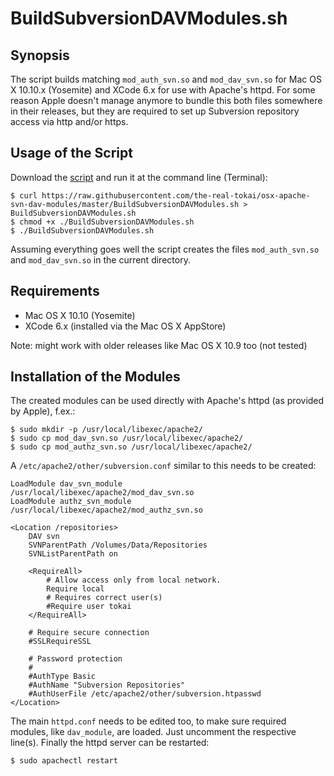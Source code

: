 # BuildSubversionDAVModules.sh

## Synopsis

The script builds matching `mod_auth_svn.so` and `mod_dav_svn.so` for
Mac OS X 10.10.x (Yosemite) and XCode 6.x for use with Apache's httpd. For some reason Apple doesn't
manage anymore to bundle this both files somewhere in their releases, but they are required to set up
Subversion repository access via http and/or https.

## Usage of the Script

Download the [script](https://raw.githubusercontent.com/the-real-tokai/osx-apache-svn-dav-modules/master/BuildSubversionDAVModules.sh) and run it at the command line (Terminal):

	$ curl https://raw.githubusercontent.com/the-real-tokai/osx-apache-svn-dav-modules/master/BuildSubversionDAVModules.sh > BuildSubversionDAVModules.sh
	$ chmod +x ./BuildSubversionDAVModules.sh
	$ ./BuildSubversionDAVModules.sh

Assuming everything goes well the script creates the files `mod_auth_svn.so` and `mod_dav_svn.so` in the current directory.

## Requirements

* Mac OS X 10.10 (Yosemite)
* XCode 6.x (installed via the Mac OS X AppStore)

Note: might work with older releases like Mac OS X 10.9 too (not tested)

## Installation of the Modules

The created modules can be used directly with Apache's httpd (as provided by Apple), f.ex.:

	$ sudo mkdir -p /usr/local/libexec/apache2/
	$ sudo cp mod_dav_svn.so /usr/local/libexec/apache2/
	$ sudo cp mod_authz_svn.so /usr/local/libexec/apache2/
	
A `/etc/apache2/other/subversion.conf` similar to this needs to be created:

	LoadModule dav_svn_module     /usr/local/libexec/apache2/mod_dav_svn.so
	LoadModule authz_svn_module   /usr/local/libexec/apache2/mod_authz_svn.so

	<Location /repositories>
		DAV svn 
		SVNParentPath /Volumes/Data/Repositories
		SVNListParentPath on
	
		<RequireAll>
			# Allow access only from local network.
			Require local
			# Requires correct user(s)
			#Require user tokai
		</RequireAll>

		# Require secure connection
		#SSLRequireSSL
	
		# Password protection
		#
		#AuthType Basic
		#AuthName "Subversion Repositories"
		#AuthUserFile /etc/apache2/other/subversion.htpasswd
	</Location>

The main `httpd.conf` needs to be edited too, to make sure required modules, like `dav_module`, are loaded. Just uncomment the respective line(s). Finally the httpd server can be restarted:

	$ sudo apachectl restart
	
